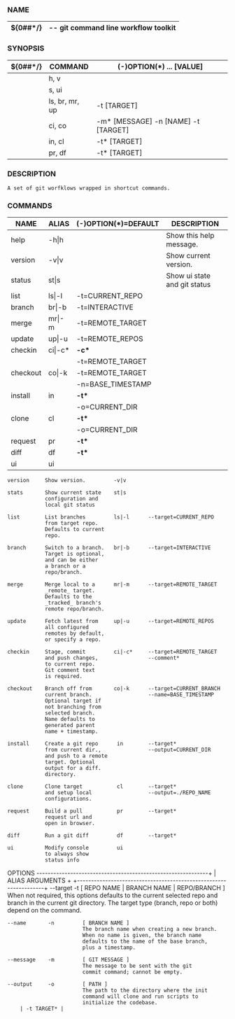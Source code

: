 ### NAME
| ${0##*/} | -- git command line workflow toolkit |
| -------- | ------------------------------------ |
### SYNOPSIS
| ${0##*/} | COMMAND | (-)OPTION(*) ... [VALUE] | 
|----------|---------|----------------------|
|          | h, v    |
|          | s, ui   |          
|          | ls, br, mr, up | -t [TARGET] |
|          | ci, co  | -m* [MESSAGE] -n [NAME] -t [TARGET] |
|          | in, cl  | -t* [TARGET] | -o [OUTPUT] |   
|          | pr, df  | -t* [TARGET] |

### DESCRIPTION
    A set of git worfklows wrapped in shortcut commands.
    
### COMMANDS
| NAME        | ALIAS   | (-)OPTION(*)=DEFAULT       | DESCRIPTION 
|-------------|---------|----------------------------|-------------
| help        | -h\|h   |                            | Show this help message.
| version     | -v\|v   |                            | Show current version. 
| status      | st\|s   |                            | Show ui state and git status
| list        | ls\|-l  | -t<target>=CURRENT_REPO    |
| branch      | br\|-b  | -t<target>=INTERACTIVE     |
| merge       | mr\|-m  | -t<target>=REMOTE_TARGET   |
| update      | up\|-u  | -t<target>=REMOTE_REPOS    |
| checkin     | ci\|-c\*| __-c<comment>*__           |
|             |         | -t<target>=REMOTE_TARGET   |       
| checkout    | co\|-k  | -t<target>=REMOTE_TARGET   |
|             |         | -n<name>=BASE_TIMESTAMP    |
| install     | in      | __-t<target>*__            |
|             |         | -o<output>=CURRENT_DIR     |
| clone       | cl      | __-t<target>*__            |
|             |         | -o<output>=CURRENT_DIR     |
| request     | pr      | __-t<target>*__            |
| diff        | df      | __-t<target>*__            |
| ui          | ui      |                            |

    version     Show version.         -v|v

    stats       Show current state    st|s 
                configuration and
                local git status

    list        List branches         ls|-l      --target=CURRENT_REPO
                from target repo.
                Defaults to current
                repo.                 
    
    branch      Switch to a branch.   br|-b      --target=INTERACTIVE
                Target is optional,
                and can be either
                a branch or a 
                repo/branch.

    merge       Merge local to a      mr|-m      --target=REMOTE_TARGET
                _remote_ target.
                Defaults to the 
                _tracked_ branch's
                remote repo/branch.       

    update      Fetch latest from     up|-u      --target=REMOTE_REPOS
                all configured 
                remotes by default,
                or specify a repo.

    checkin     Stage, commit         ci|-c*     --target=REMOTE_TARGET
                and push changes,                --comment*
                to current repo.
                Git comment text
                is required.

    checkout    Branch off from       co|-k      --target=CURRENT_BRANCH
                current branch.                  --name=BASE_TIMESTAMP
                Optional target if
                not branching from
                selected branch. 
                Name defaults to 
                generated parent
                name + timestamp.                

    install     Create a git repo      in        --target*
                from current dir.,               --output=CURRENT_DIR
                and push to a remote
                target. Optional 
                output for a diff.
                directory.

    clone       Clone target           cl        --target*
                and setup local                  --output=./REPO_NAME
                configurations.                   

    request     Build a pull           pr        --target*
                request url and 
                open in browser.

    diff        Run a git diff         df        --target*        

    ui          Modify console         ui        
                to always show 
                status info 

OPTIONS -------------------------------------------------------------+
  |             ALIAS       ARGUMENTS                                +
  +------------------------------------------------------------------+
    --target     -t         [ REPO NAME | BRANCH NAME | REPO/BRANCH ]
                            When not required, this options 
                            defaults to the current selected repo 
                            and branch in the current git directory. 
                            The target type (branch, repo or both) 
                            depend on the command.

    --name       -n         [ BRANCH NAME ] 
                            The branch name when creating a new branch. 
                            When no name is given, the branch name 
                            defaults to the name of the base branch, 
                            plus a timestamp.

    --message    -m         [ GIT MESSAGE ]
                            The message to be sent with the git 
                            commit command; cannot be empty.

    --output     -o         [ PATH ]
                            The path to the directory where the init 
                            command will clone and run scripts to 
                            initialize the codebase.
        | -t TARGET* |
